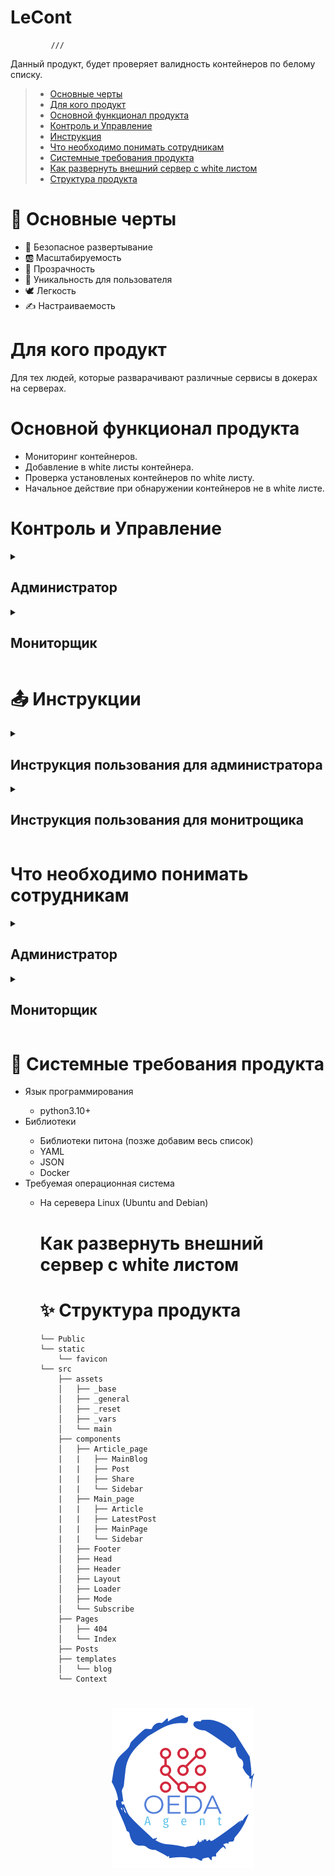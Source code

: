 

# LeCont
             ///          
Данный продукт, будет проверяет валидность контейнеров по белому списку. 

> - [Основные черты](#Основныечерты)
> - [Для кого продукт](#Для_кого_продукт)
> - [Основной функционал продукта](#Основной_функционал_продукта)
> - [Контроль и Управление](#Контроль_и_Управление)
> - [Инструкция](#Инструкция)
> - [Что необходимо понимать сотрудникам](#Что_необходимо_понимать_сотрудникам)
> - [Системные требования продукта](#Системные_требования_продукта)
> - [Как развернуть внешний сервер с white листом](#Как_развернуть_внешний_сервер_с_white_листом)
> - [Структура продукта](#Структура_продукта)


<a name="Основныечерты"></a>
<h1>📌 Основные черты</h1>
<ul>
  <li>🌈 Безопасное развертывание</li>
  <li>🆎 Масштабируемость</li>
  <li>💠 Прозрачность</li>
  <li>🤠 Уникальность для пользователя</li>
  <li>🕊 Легкость</li>
  <li>✍️ Настраиваемость</li>
</ul>

<a name="Для_кого_продукт"></a>
<h1>Для кого продукт</h1>
Для тех людей, которые разварачивают различные сервисы в докерах на серверах. 

<a name="Основной_функционал_продукта"></a>
<h1>Основной функционал продукта</h1>
<ul>
  <li>Мониторинг контейнеров. </li>
  <li>Добавление в white листы контейнера. </li>
  <li>Проверка установленых контейнеров по white листу. </li>
  <li>Начальное действие при обнаружении контейнеров не в white листе. </li>
</ul>

<a name="Контроль_и_Управление"></a>
<h1>Контроль и Управление</h1>
<details>
<br/><br/>
<summary><h2>Администратор</h2></summary>
  
</details>
<details>
<br/><br/>
<summary><h2>Мониторщик</h2></summary>
  
</details>

<a name="Инструкция"></a>
<h1>📤 Инструкции</h1>
<details>
<br/><br/>
<summary><h2>Инструкция пользования для администратора</h2></summary>
  
</details>

<details>
<br/><br/>
<summary><h2>Инструкция пользования для монитрощика</h2></summary>
  
</details>


<a name="Что_необходимо_понимать_сотрудникам"></a>
<h1>Что необходимо понимать сотрудникам</h1>
<details>
<br/><br/>
<summary><h2>Администратор </h2></summary>
  
</details>

<details>
<br/><br/>
<summary><h2>Мониторщик</h2></summary>
  
</details>

<a name="Системные_требования_продукта"></a>
<h1>🧩 Системные требования продукта</h1>
<ul>
  <li>Язык программирования </li>
    <ul>
      <li>python3.10+</li></li>
    </ul>
  <li>Библиотеки </li>
    <ul>
      <li>Библиотеки питона (позже добавим весь список)</li> 
      <li>YAML </li>
      <li>JSON </li>
      <li>Docker</li>
    </ul>
   <li>Требуемая операционная система</li>
    <ul>
      <li>На серевера Linux (Ubuntu and Debian)</li>
    </ul>
<ul/>

<a name="Как_развернуть_внешний_сервер_с_white_листом"></a>
<h1>Как развернуть внешний сервер с white листом</h1>


<a name="Структура_продукта"></a>
<h1>✨ Структура продукта</h1>

```
└── Public
└── static
    └── favicon
└── src
    ├── assets
    │   ├── _base
    │   ├── _general
    │   ├── _reset
    │   ├── _vars
    │   └── main
    ├── components
    │   ├── Article_page
    |   |   ├── MainBlog
    |   |   ├── Post
    |   |   ├── Share
    |   |   └── Sidebar
    |   ├── Main_page
    |   |   ├── Article
    |   |   ├── LatestPost
    |   |   ├── MainPage
    |   |   └── Sidebar
    │   ├── Footer
    │   ├── Head
    │   ├── Header
    │   ├── Layout
    │   ├── Loader
    │   ├── Mode
    │   └── Subscribe
    ├── Pages
    │   ├── 404
    │   └── Index
    ├── Posts
    ├── templates
    │   └── blog
    └── Context

```
<h1 align="center">
  <a href="https://docusaurus.io">
    <img width="50%" src="https://github.com/Vordazing/Agent-OEDA/blob/main/logotype.png" />
  </a>
</h1>
